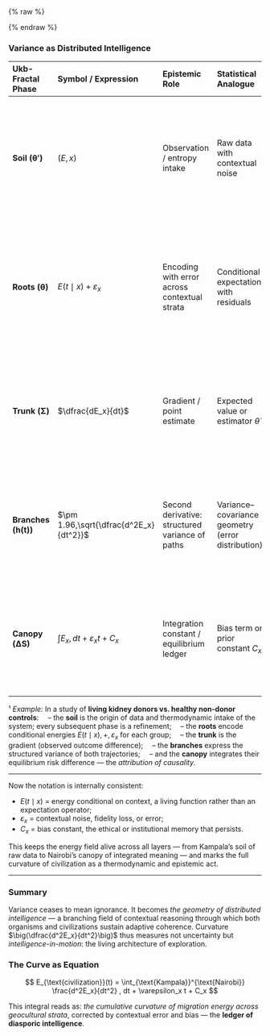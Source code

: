 {% raw %}
<!-- Drop this anywhere in your README.md or page HTML -->
<script>
  window.MathJax = {
    tex: {
      inlineMath: [['$', '$'], ['\\(', '\\)']],
      displayMath: [['$$','$$'], ['\\[','\\]']],
      processEscapes: true
    },
    options: {
      skipHtmlTags: ['script','noscript','style','textarea','pre','code']
    }
  };
</script>
<script id="MathJax-script" async
  src="https://cdn.jsdelivr.net/npm/mathjax@3/es5/tex-mml-chtml.js">
</script>
{% endraw %}


### Variance as Distributed Intelligence

| **Ukb-Fractal Phase** | **Symbol / Expression**                | **Epistemic Role**                              | **Statistical Analogue**                          | **Interpretation / Legacy**                                                                      | **Geocultural Resonance**                                                                                  |
| :-------------------- | :------------------------------------- | :---------------------------------------------- | :------------------------------------------------ | :----------------------------------------------------------------------------------------------- | :--------------------------------------------------------------------------------------------------------- |
| **Soil (θ′)**         | $(E, x)$                               | Observation / entropy intake                    | Raw data with contextual noise                    | The clinical or civic sensorium — experience entering the system                                 | **Kampala** — primal sensorium; earth-rich, communal, and immediate — perception unfiltered, entropy alive @Rx |
| **Roots (θ)**         | $E(t \mid x) + \varepsilon_x$          | Encoding with error across contextual strata    | Conditional expectation with residuals            | Stratified path dependencies — biological, social, temporal, institutional contexts¹             | **Baltimore** — deep social encoding @JH; layered racial, economic, and historical variance forming identity   |
| **Trunk (Σ)**         | $\dfrac{dE_x}{dt}$                     | Gradient / point estimate                       | Expected value or estimator $\hat{\theta}$        | Coherent intention or intervention — the system’s direction of learning                          | **Centreville** — measured growth; suburban equilibrium, mid-scale control point of gradient @Ukb             |
| **Branches (h(t))**   | $\pm 1.96,\sqrt{\dfrac{d^2E_x}{dt^2}}$ | Second derivative: structured variance of paths | Variance–covariance geometry (error distribution) | Distributed intelligence — curvature of exploration; alternative trajectories as reasoning field | **Staten Island** — eccentric curvature; outlier intelligence within the metropolis, variance incarnate @95CI   |
| **Canopy (ΔS)**       | $\int E_x,dt + \varepsilon_x t + C_x$  | Integration constant / equilibrium ledger       | Bias term or prior constant $C_x$                 | Institutional or ethical baseline — what persists after adaptation                               | **[Nairobi](https://ukb-dt.github.io/eac/)** — integrative canopy; synthesis of roots and sky, regional equilibrium and renewal @PAR            |


¹ *Example:* In a study of **living kidney donors vs. healthy non-donor controls**:
 – the **soil** is the origin of data and thermodynamic intake of the system; every subsequent phase is a refinement;
 – the **roots** encode conditional energies $E(t \mid x),+,\varepsilon_x$ for each group;
 – the **trunk** is the gradient (observed outcome difference);
 – the **branches** express the structured variance of both trajectories;
 – and the **canopy** integrates their equilibrium risk difference — the *attribution of causality*.

---

Now the notation is internally consistent:

* $E(t \mid x)$ = energy conditional on context, a living function rather than an expectation operator;
* $\varepsilon_x$ = contextual noise, fidelity loss, or error;
* $C_x$ = bias constant, the ethical or institutional memory that persists.

This keeps the energy field alive across all layers — from Kampala’s soil of raw data to Nairobi’s canopy of integrated meaning — and marks the full curvature of civilization as a thermodynamic and epistemic act.

---

### Summary

Variance ceases to mean ignorance. It becomes *the geometry of distributed intelligence* — a branching field of contextual reasoning through which both organisms and civilizations sustain adaptive coherence.
Curvature $\big(\dfrac{d^2E_x}{dt^2}\big)$ thus measures not uncertainty but *intelligence-in-motion*:
the living architecture of exploration.

### The Curve as Equation

$$
E_{\text{civilization}}(t) = \int_{\text{Kampala}}^{\text{Nairobi}} \frac{d^2E_x}{dt^2} , dt + \varepsilon_x t + C_x
$$

This integral reads as: *the cumulative curvature of migration energy across geocultural strata*, corrected by contextual error and bias — the **ledger of diasporic intelligence**.




